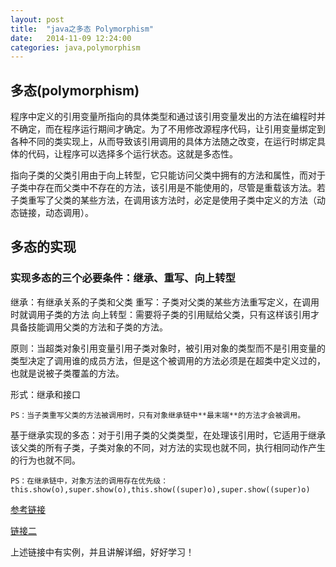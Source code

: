 ```yaml
---
layout: post
title:  "java之多态 Polymorphism"
date:   2014-11-09 12:24:00
categories: java,polymorphism
---
```


## 多态(polymorphism)

程序中定义的引用变量所指向的具体类型和通过该引用变量发出的方法在编程时并不确定，而在程序运行期间才确定。为了不用修改源程序代码，让引用变量绑定到各种不同的类实现上，从而导致该引用调用的具体方法随之改变，在运行时绑定具体的代码，让程序可以选择多个运行状态。这就是多态性。

指向子类的父类引用由于向上转型，它只能访问父类中拥有的方法和属性，而对于子类中存在而父类中不存在的方法，该引用是不能使用的，尽管是重载该方法。若子类重写了父类的某些方法，在调用该方法时，必定是使用子类中定义的方法（动态链接，动态调用）。

## 多态的实现

### 实现多态的三个必要条件：继承、重写、向上转型

继承：有继承关系的子类和父类
重写：子类对父类的某些方法重写定义，在调用时就调用子类的方法
向上转型：需要将子类的引用赋给父类，只有这样该引用才具备技能调用父类的方法和子类的方法。

原则：当超类对象引用变量引用子类对象时，被引用对象的类型而不是引用变量的类型决定了调用谁的成员方法，但是这个被调用的方法必须是在超类中定义过的，也就是说被子类覆盖的方法。

形式：继承和接口

    PS：当子类重写父类的方法被调用时，只有对象继承链中**最末端**的方法才会被调用。

基于继承实现的多态：对于引用子类的父类类型，在处理该引用时，它适用于继承该父类的所有子类，子类对象的不同，对方法的实现也就不同，执行相同动作产生的行为也就不同。

    PS：在继承链中，对象方法的调用存在优先级：this.show(o),super.show(o),this.show((super)o),super.show((super)o)


[参考链接](http://www.cnblogs.com/chenssy/p/3372798.html)

[链接二](http://cmsblogs.com/?cat=5)

上述链接中有实例，并且讲解详细，好好学习！
